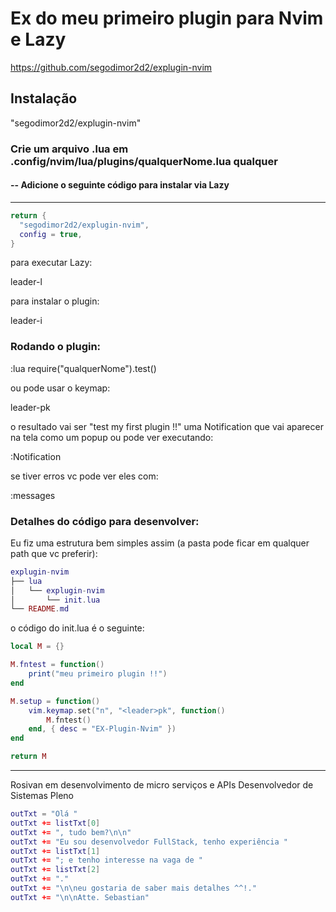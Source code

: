 # Ex do meu primeiro plugin para Nvim e Lazy

https://github.com/segodimor2d2/explugin-nvim

## Instalação

"segodimor2d2/explugin-nvim"

### Crie um arquivo .lua em .config/nvim/lua/plugins/qualquerNome.lua qualquer 

#### -- Adicione o seguinte código para instalar via Lazy

---
```lua
return {
  "segodimor2d2/explugin-nvim",
  config = true,
}
```

para executar Lazy:

leader-l

para instalar o plugin:

leader-i

### Rodando o plugin:

:lua require("qualquerNome").test()

ou pode usar o keymap:

leader-pk

o resultado vai ser "test my first plugin !!" uma Notification que vai aparecer na tela como um popup ou pode ver executando:

:Notification

se tiver erros vc pode ver eles com:

:messages


### Detalhes do código para desenvolver:

Eu fiz uma estrutura bem simples assim (a pasta pode ficar em qualquer path que vc preferir):

```lua
explugin-nvim
├── lua
│   └── explugin-nvim
│       └── init.lua
└── README.md
```

o código do init.lua é o seguinte:

```lua
local M = {}

M.fntest = function()
	print("meu primeiro plugin !!")
end

M.setup = function()
	vim.keymap.set("n", "<leader>pk", function()
		M.fntest()
	end, { desc = "EX-Plugin-Nvim" })
end

return M
```
---


Rosivan
em desenvolvimento de micro serviços e APIs
Desenvolvedor de Sistemas Pleno


``` lua
outTxt = "Olá "
outTxt += listTxt[0]
outTxt += ", tudo bem?\n\n"
outTxt += "Eu sou desenvolvedor FullStack, tenho experiência "
outTxt += listTxt[1]
outTxt += "; e tenho interesse na vaga de "
outTxt += listTxt[2]
outTxt += "."
outTxt += "\n\neu gostaria de saber mais detalhes ^^!."
outTxt += "\n\nAtte. Sebastian"
```
